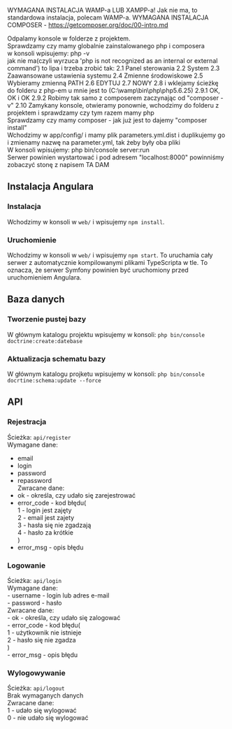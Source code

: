 WYMAGANA INSTALACJA WAMP-a LUB XAMPP-a! Jak nie ma, to standardowa instalacja, polecam WAMP-a. WYMAGANA INSTALACJA COMPOSER - https://getcomposer.org/doc/00-intro.md

   Odpalamy konsole w folderze z projektem.  
   Sprawdzamy czy mamy globalnie zainstalowanego php i composera  
        w konsoli wpisujemy: php -v  
        jak nie ma(czyli wyrzuca 'php is not recognized as an internal or external command') to lipa i trzeba zrobić tak: 2.1 Panel sterowania 2.2 System 2.3 Zaawansowane ustawienia systemu 2.4 Zmienne środowiskowe 2.5 Wybieramy zmienną PATH 2.6 EDYTUJ 2.7 NOWY 2.8 i wklejamy ścieżkę do folderu z php-em u mnie jest to (C:\wamp\bin\php\php5.6.25) 2.9.1 OK, OK i OK 2.9.2 Robimy tak samo z composerem zaczynając od "composer -v" 2.10 Zamykany konsole, otwieramy ponownie, wchodzimy do folderu z projektem i sprawdzamy czy tym razem mamy php  
    Sprawdzamy czy mamy composer - jak już jest to dajemy "composer install"  
    Wchodzimy w app/config/ i mamy plik parameters.yml.dist i duplikujemy go i zmienamy nazwę na parameter.yml, tak żeby były oba pliki  
    W konsoli wpisujemy: php bin/console server:run  
    Serwer powinien wystartować i pod adresem "localhost:8000" powinniśmy zobaczyć stonę z napisem TA DAM  

## Instalacja Angulara
### Instalacja
Wchodzimy w konsoli w `web/` i wpisujemy `npm install`.
### Uruchomienie
Wchodzimy w konsoli w `web/` i wpisujemy `npm start`. To uruchamia cały serwer z automatycznie kompilowanymi plikami TypeScripta w tle. To oznacza, że serwer Symfony powinien być uruchomiony przed uruchomieniem Angulara.


## Baza danych
### Tworzenie pustej bazy
W głównym katalogu projektu wpisujemy w konsoli: `php bin/console doctrine:create:datebase`
### Aktualizacja schematu bazy
W głównym katalogu projketu wpisujemy w konsoli: `php bin/console docrtine:schema:update --force`


## API
### Rejestracja
Ścieżka: `api/register`  
Wymagane dane:  
   - email  
   - login  
   - password  
   - repassword  
Zwracane dane:  
   - ok - określa, czy udało się zarejestrować  
   - error_code - kod błędu(  
         1 - login jest zajęty  
         2 - email jest zajety  
         3 - hasła się nie zgadzają  
         4 - hasło za krótkie  
      )  
   - error_msg - opis błędu   
      
### Logowanie  
Ścieżka: `api/login`  
Wymagane dane:   
    - username - login lub adres e-mail  
    - password - hasło  
Zwracane dane:  
    - ok - określa, czy udało się zalogować  
    - error_code - kod błędu(  
            1 - użytkownik nie istnieje  
            2 - hasło się nie zgadza  
        )  
    - error_msg - opis błędu  

### Wylogowywanie  
Ścieżka: `api/logout`  
Brak wymaganych danych  
Zwracane dane:  
    1 - udało się wylogować  
    0 - nie udało się wylogować  
  
